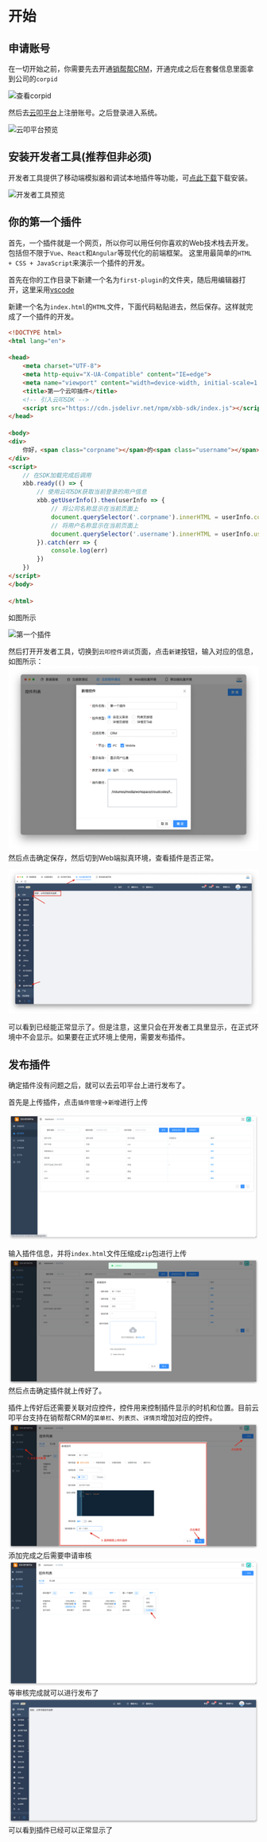 # 开始

## 申请账号

在一切开始之前，你需要先去开通[销帮帮CRM](https://appwebfront.xbongbong.com/)，开通完成之后在套餐信息里面拿到公司的`corpid`

![查看corpid](/cloudcode-doc/images/get_corpid.png)

然后去[云叩平台](http://cloudcode.xbongbong.com/)上注册账号。之后登录进入系统。

![云叩平台预览](/cloudcode-doc/images/cloudcode_preview.png)

## 安装开发者工具(推荐但非必须)

开发者工具提供了移动端模拟器和调试本地插件等功能，可[点此下载](/cloudcode-doc/devtool/)下载安装。

![开发者工具预览](/cloudcode-doc/images/devtool-preview.png)

## 你的第一个插件

首先，一个插件就是一个网页，所以你可以用任何你喜欢的Web技术栈去开发。包括但不限于`Vue`、`React`和`Angular`等现代化的前端框架。
这里用最简单的`HTML + CSS + JavaScript`来演示一个插件的开发。

首先在你的工作目录下新建一个名为`first-plugin`的文件夹，随后用编辑器打开，这里采用[vscode](https://code.visualstudio.com/)

新建一个名为`index.html`的`HTML`文件，下面代码粘贴进去，然后保存。这样就完成了一个插件的开发。
```html
<!DOCTYPE html>
<html lang="en">

<head>
    <meta charset="UTF-8">
    <meta http-equiv="X-UA-Compatible" content="IE=edge">
    <meta name="viewport" content="width=device-width, initial-scale=1.0">
    <title>第一个云叩插件</title>
    <!-- 引入云叩SDK -->
    <script src="https://cdn.jsdelivr.net/npm/xbb-sdk/index.js"></script>
</head>

<body>
<div>
    你好，<span class="corpname"></span>的<span class="username"></span>
</div>
<script>
    // 在SDK加载完成后调用
    xbb.ready(() => {
        // 使用云叩SDK获取当前登录的用户信息
        xbb.getUserInfo().then(userInfo => {
            // 将公司名称显示在当前页面上
            document.querySelector('.corpname').innerHTML = userInfo.companyName;
            // 将用户名称显示在当前页面上
            document.querySelector('.username').innerHTML = userInfo.userName;
        }).catch(err => {
            console.log(err)
        })
    })
</script>
</body>

</html>
```

如图所示

![第一个插件](/cloudcode-doc/images/first_plugin.png)

然后打开开发者工具，切换到`云叩控件调试`页面，点击`新建`按钮，输入对应的信息，如图所示：
![img_1.png](./img_1.png)
然后点击确定保存，然后切到Web端拟真环境，查看插件是否正常。

![img.png](./img.png)

可以看到已经能正常显示了。但是注意，这里只会在开发者工具里显示，在正式环境中不会显示。如果要在正式环境上使用，需要发布插件。

## 发布插件

确定插件没有问题之后，就可以去云叩平台上进行发布了。

首先是上传插件，点击`插件管理`->`新增`进行上传

![img_2.png](./img_2.png)

输入插件信息，并将`index.html`文件压缩成`zip`包进行上传
![img_3.png](./img_3.png)
然后点击确定插件就上传好了。

插件上传好后还需要关联对应控件，控件用来控制插件显示的时机和位置。目前云叩平台支持在销帮帮CRM的`菜单栏`、`列表页`、`详情页`增加对应的控件。
![img_4.png](./img_4.png)
添加完成之后需要申请审核
![img_5.png](./img_5.png)
等审核完成就可以进行发布了
![img_6.png](./img_6.png)
可以看到插件已经可以正常显示了



